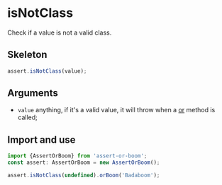 # isNotClass

Check if a value is not a valid class.

## Skeleton

```ts
assert.isNotClass(value);
```

## Arguments

- `value` anything, if it's a valid value, it will throw when a [or](../or.md) method is called;

## Import and use

```ts
import {AssertOrBoom} from 'assert-or-boom';
const assert: AssertOrBoom = new AssertOrBoom();

assert.isNotClass(undefined).orBoom('Badaboom');
```
